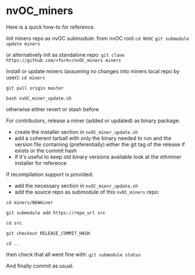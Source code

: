 # nvOC_miners

Here is a quick how-to for reference.

Init miners repo as nvOC submodule:
from nvOC root
`cd NVOC`
`git submodule update miners`

or alternatively init as standalone repo:
`git clone https://github.com/<fork>/nvOC_miners miners`

Install or update miners (assuming no changes into miners local repo by user):
`cd miners`

`git pull origin master`

`bash nvOC_miner_update.sh`

otherwise either revert or stash before

For contributors, release a miner (added or updated) as binary package:
- create the installer section in `nvOC_miner_update.sh`
- add a coherent tarball with only the binary needed to run and the version file containing (preferentially) either the git tag of the release if exists or the commit hash
- if it's useful to keep old binary versions available look at the ethminer installer for reference

If recompilation support is provided:
- add the necessary section in `nvOC_mienr_update.sh`
- add the source repo as submodule of this `nvOC_miners` repo:

`cd miners/NEWminer`

`git submodule add https://repo_url src`

`cd src`

`git checkout RELEASE_COMMIT_HASH`

`cd ..`

then check that all went fine with:
`git submodule status`

And finally commit as usual.